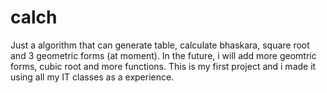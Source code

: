 # calch
Just a algorithm that can generate table, calculate bhaskara, square root and 3 geometric forms (at moment).
In the future, i will add more geomtric forms, cubic root and more functions.
This is my first project and i made it using all my IT classes as a experience.
